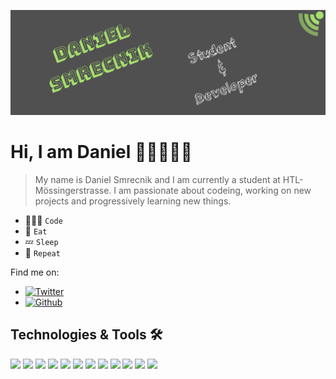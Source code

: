 ![Header](https://github.com/DanielSmrecnik/DanielSmrecnik/blob/main/images/Github%20Banner.jpg "Header")
# Hi, I am Daniel 👋🏻🧑🏻‍💻

> My name is Daniel Smrecnik and I am currently a student at HTL-Mössingerstrasse. I am passionate about codeing, working on 
new projects and progressively learning new things.

- 🧑🏻‍💻 `Code`
- 🍴    `Eat`
- 💤    `Sleep`
- 🔁    `Repeat`

 Find me on: 
 * [![Twitter][1.2]][1]
 * [![Github][2.2]][2]

## Technologies & Tools 🛠
![](https://img.shields.io/badge/OS-MacOs-informational?style=flat&logo=apple&logoColor=white&color=0099ff)
![](https://img.shields.io/badge/OS-Linux-informational?style=flat&logo=linux&logoColor=white&color=0099ff)
![](https://img.shields.io/badge/Music-Spotify-informational?style=flat&logo=spotify&logoColor=white&color=0099ff)
![](https://img.shields.io/badge/Editor-VsCode-informational?style=flat&logo=visual-studio-code&logoColor=white&color=0099ff)
![](https://img.shields.io/badge/Shell-Bash-informational?style=flat&logo=gnu-bash&logoColor=white&color=0099ff)
![](https://img.shields.io/badge/Tool-Postman-informational?style=flat&logo=postman&logoColor=white&color=0099ff)
![](https://img.shields.io/badge/Code-JavaScript-informational?style=flat&logo=javascript&logoColor=white&color=0099ff)
![](https://img.shields.io/badge/Code-TypeScript-informational?style=flat&logo=typescript&logoColor=white&color=0099ff)
![](https://img.shields.io/badge/Code-Java-informational?style=flat&logo=java&logoColor=white&color=0099ff)
![](https://img.shields.io/badge/Framework-NestJs-informational?style=flat&logo=nestjs&logoColor=white&color=0099ff)
![](https://img.shields.io/badge/Tools-Docker-informational?style=flat&logo=docker&logoColor=white&color=0099ff)
![](https://img.shields.io/badge/Code-MySQL-informational?style=flat&logo=mysql&logoColor=white&color=0099ff)

<!-- Icons -->
[1.2]: http://i.imgur.com/wWzX9uB.png
[2.2]: http://i.imgur.com/9I6NRUm.png

<!-- links to your social media -->
[1]: https://twitter.com/dani_smrec
[2]: https://github.com/DanielSmrecnik
